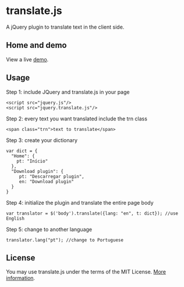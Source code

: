 translate.js
============

A jQuery plugin to translate text in the client side.

## Home and demo
View a live [demo](http://www.openxrest.com/translatejs/index.html).

## Usage
Step 1: include JQuery and translate.js in your page

    <script src="jquery.js"/>
    <script src="jquery.translate.js"/>

Step 2: every text you want translated include the trn class

    <span class="trn">text to translate</span>

Step 3: create your dictionary

    var dict = {
      "Home": {
        pt: "Início"
      },
      "Download plugin": {
         pt: "Descarregar plugin",
         en: "Download plugin"
      }
    }

Step 4: initialize the plugin and translate the entire page body

    var translator = $('body').translate({lang: "en", t: dict}); //use English

Step 5: change to another language

    translator.lang("pt"); //change to Portuguese

## License
You may use translate.js under the terms of the MIT License. [More information](http://en.wikipedia.org/wiki/MIT_License).
